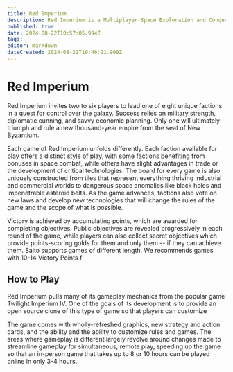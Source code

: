 ```yaml
---
title: Red Imperium
description: Red Imperium is a Multiplayer Space Exploration and Conquest Game
published: true
date: 2024-08-22T10:57:05.994Z
tags: 
editor: markdown
dateCreated: 2024-08-22T10:46:21.909Z
---
```



# Red Imperium

Red Imperium invites two to six players to lead one of eight unique factions in a quest for control over the galaxy. Success relies on military strength, diplomatic cunning, and savvy economic planning. Only one will ultimately triumph and rule a new thousand-year empire from the seat of New Byzantium. 

Each game of Red Imperium unfolds differently. Each faction available for play offers a distinct style of play, with some factions benefiting from bonuses in space combat, while others have slight advantages in trade or the development of critical technologies. The board for every game is also uniquely constructed from tiles that represent everything thriving industrial and commercial worlds to dangerous space anomalies like black holes and impenetrable asteroid belts. As the game advances, factions also vote on new laws and develop new technologies that will change the rules of the game and the scope of what is possible.

Victory is achieved by accumulating points, which are awarded for completing objectives. Public objectives are revealed progressively in each round of the game, while players can also collect secret objectives which provide points-scoring golds for them and only them -- if they can achieve them. Saito supports games of different length. We recommends games with 10-14 Victory Points f

## How to Play

Red Imperium pulls many of its gameplay mechanics from the popular game Twilight Imperium IV. One of the goals of its development is to provide an open source clone of this type of game so that players can customize

The game comes with wholly-refreshed graphics, new strategy and action cards, and the ability and the ability to customize rules and games. The areas where gameplay is different largely revolve around changes made to streamline gameplay for simultaneous, remote play, speeding up the game so that an in-person game that takes up to 8 or 10 hours can be played online in only 3-4 hours.


